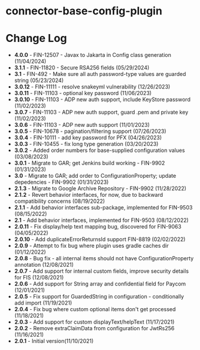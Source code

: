 # connector-base-config-plugin

# Change Log
+ **4.0.0** - FIN-12507 - Javax to Jakarta in Config class generation (11/04/2024)
+ **3.1.1** - FIN-11820 - Secure RSA256 fields (05/29/2024)
+ **3.1** - FIN-492 - Make sure all auth password-type values are guarded string (05/23/2024)
+ **3.0.12** - FIN-11111 - resolve snakeyml vulnerability (12/26/2023)
+ **3.0.11** - FIN-11103 - optional key password (11/06/2023)
+ **3.0.10** - FIN-11103 - ADP new auth support, include KeyStore password (11/02/2023)
+ **3.0.7** - FIN-11103 - ADP new auth support, guard .pem and private key (11/02/2023)
+ **3.0.6** - FIN-11103 - ADP new auth support (11/01/2023)
+ **3.0.5** - FIN-10678 - pagination/filtering support (07/26/2023)
+ **3.0.4** - FIN-10111 - add key password for PFX (04/26/2023)
+ **3.0.3** - FIN-10455 - fix long type generation (03/20/2023)
+ **3.0.2** - Added order numbers for base-supplied configuration values (03/08/2023)
+ **3.0.1** - Migrate to GAR; get Jenkins build working  - FIN-9902 (01/31/2023)
+ **3.0** - Migrate to GAR; add order to ConfigurationProperty; update depedencies  - FIN-9902 (01/31/2023)
+ **2.1.3** - Migrate to Google Archive Repository - FIN-9902 (11/28/2022)
+ **2.1.2** - Revert behavior interfaces, for now, due to backward compatibility concerns (08/19/2022)
+ **2.1.1** - Add behavior interfaces sub-package, implemented for FIN-9503 (08/15/2022)
+ **2.1** - Add behavior interfaces, implemented for FIN-9503 (08/12/2022)
+ **2.0.11** - Fix display/help text mapping bug, discovered for FIN-9063 (04/05/2022)
+ **2.0.10** - Add duplicateErrorReturnsId support FIN-8819 (02/02/2022)
+ **2.0.9** - Attempt to fix bug where plugin uses gradle caches dir (01/12/2022)
+ **2.0.8** - Bug fix - all internal items should not have ConfigurationProperty annotation (12/08/2021)
+ **2.0.7** - Add support for internal custom fields, improve security details for FIS (12/08/2021)
+ **2.0.6** - Add support for String array and confidential field for Paycom (12/01/2021)
+ **2.0.5** - Fix support for GuardedString in configuration - conditionally add import (11/19/2021)
+ **2.0.4** - Fix bug where custom optional items don't get processed (11/18/2021)
+ **2.0.3** - Add support for custom displayText/helpText (11/17/2021)
+ **2.0.2** - Remove extraClaimData from configuration for JwtRs256 (11/16/2021)
+ **2.0.1** - Initial version(11/10/2021)  